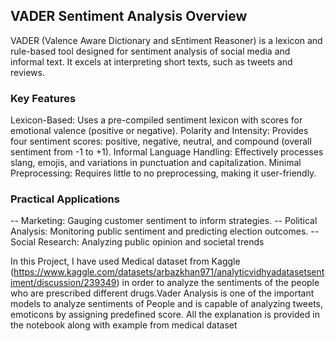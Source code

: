 
## VADER Sentiment Analysis Overview
VADER (Valence Aware Dictionary and sEntiment Reasoner) is a lexicon and rule-based tool designed for sentiment analysis of social media and informal text. 
It excels at interpreting short texts, such as tweets and reviews.

### Key Features
Lexicon-Based: Uses a pre-compiled sentiment lexicon with scores for emotional valence (positive or negative).
Polarity and Intensity: Provides four sentiment scores: positive, negative, neutral, and compound (overall sentiment from -1 to +1).
Informal Language Handling: Effectively processes slang, emojis, and variations in punctuation and capitalization.
Minimal Preprocessing: Requires little to no preprocessing, making it user-friendly.

### Practical Applications
-- Marketing: Gauging customer sentiment to inform strategies.
-- Political Analysis: Monitoring public sentiment and predicting election outcomes.
-- Social Research: Analyzing public opinion and societal trends

In this Project, I have used Medical dataset from Kaggle (https://www.kaggle.com/datasets/arbazkhan971/analyticvidhyadatasetsentiment/discussion/239349) in order to analyze the sentiments of the people who are prescribed different drugs.Vader Analysis is one of the important models to analyze sentiments of People and is capable of analyzing tweets, emoticons by assigning predefined score. All the explanation is provided in the notebook along with example from medical dataset 
